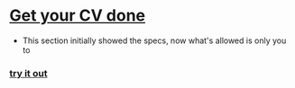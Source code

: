 
# [Get your CV done](https://cv-app-dusky.vercel.app/)


- This section initially showed the specs, now what's allowed is only you to 
### [try it out](https://cv-app-dusky.vercel.app/)


